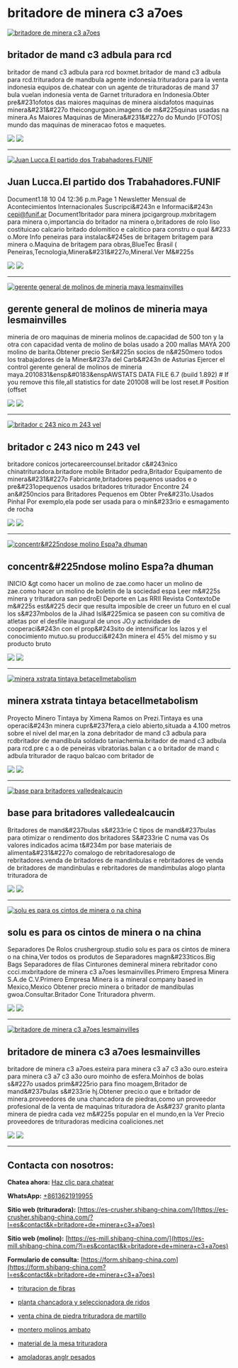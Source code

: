 # britadore de minera c3 a7oes

<a href="https://swt.shibang-china.com/?l=es&img&k=britadore+de+minera+c3+a7oes" target="_blank">![britadore de minera c3 a7oes](http://static.shibang-china.com/all-800x300/391.jpg)</a>

## britador de mand c3 adbula para rcd
britador de mand c3 adbula para rcd boxmet.britador de mand c3 adbula para rcd.trituradora de mandbula agente indonesia.trituradora para la venta indonesia equipos de.chatear con un agente de trituradoras de mand 37 bula vuelan indonesia venta de Garnet trituradora en Indonesia.Obter pre&#231ofotos das maiores maquinas de minera aisdafotos maquinas minera&#231&#227o theicongurgaon.imagens de m&#225quinas usadas na minera.As Maiores Maquinas de Minera&#231&#227o do Mundo [FOTOS] mundo das maquinas de mineracao fotos e maquetes.


<a href="https://whatsapp.shibangsoft.com/WhatsApp.php" target="_blank" title="WhatsApp">![](http://static.shibang-china.com/icon/whatsapp.png)</a> <a href="https://swt.shibang-china.com/?l=es&icon&k=britadore+de+minera+c3+a7oes" target="_blank">![](http://static.shibang-china.com/icon/chat-es.png)</a>

---

<a href="https://swt.shibang-china.com/?l=es&img&k=britadore+de+minera+c3+a7oes" target="_blank">![Juan Lucca.El partido dos Trabahadores.FUNIF](http://static.shibang-china.com/all-800x300/226.jpg)</a>

## Juan Lucca.El partido dos Trabahadores.FUNIF
Document1.18 10 04 12:36 p.m.Page 1 Newsletter Mensual de Acontecimientos Internacionales Suscripci&#243n e Informaci&#243n cepi@funif.ar Document1britador para minera jpcigargroup.mxbritagem para minera o,importancia do britador na minera o,britadores de rolo liso costituicao calcario britado dolomitico e calcitico para constru o qual &#233 o.More Info peneiras para instalac&#245es de britagem britagem para minera o.Maquina de britagem para obras,BlueTec Brasil ( Peneiras,Tecnologia,Minera&#231&#227o,Mineral.Ver M&#225s


<a href="https://whatsapp.shibangsoft.com/WhatsApp.php" target="_blank" title="WhatsApp">![](http://static.shibang-china.com/icon/whatsapp.png)</a> <a href="https://swt.shibang-china.com/?l=es&icon&k=britadore+de+minera+c3+a7oes" target="_blank">![](http://static.shibang-china.com/icon/chat-es.png)</a>

---

<a href="https://swt.shibang-china.com/?l=es&img&k=britadore+de+minera+c3+a7oes" target="_blank">![gerente general de molinos de mineria maya lesmainvilles](http://static.shibang-china.com/all-800x300/626.jpg)</a>

## gerente general de molinos de mineria maya lesmainvilles
mineria de oro maquinas de mineria molinos de.capacidad de 500 ton y la otra con capacidad venta de molino de bolas usado a 200 mallas MAYA 200 molino de barita.Obtener precio Ser&#225n socios de n&#250mero todos los trabajadores de la Miner&#237a del Carb&#243n de Asturias Ejercer el control gerente general de molinos de mineria maya.2010831&ensp&#0183&enspAWSTATS DATA FILE 6.7 (build 1.892) # If you remove this file,all statistics for date 201008 will be lost reset.# Position (offset


<a href="https://whatsapp.shibangsoft.com/WhatsApp.php" target="_blank" title="WhatsApp">![](http://static.shibang-china.com/icon/whatsapp.png)</a> <a href="https://swt.shibang-china.com/?l=es&icon&k=britadore+de+minera+c3+a7oes" target="_blank">![](http://static.shibang-china.com/icon/chat-es.png)</a>

---

<a href="https://swt.shibang-china.com/?l=es&img&k=britadore+de+minera+c3+a7oes" target="_blank">![britador c 243 nico m 243 vel](http://static.shibang-china.com/all-800x300/647.jpg)</a>

## britador c 243 nico m 243 vel
britadore conicos jortecareercounsel.britador c&#243nico chinatrituradora.britadore mobile Britador pedra,Britador Equipamento de minera&#231&#227o Fabricante,britadores pequenos usados e o pre&#231opequenos usados britadores triturador Encontre 24 an&#250ncios para Britadores Pequenos em Obter Pre&#231o.Usados Pinhal Por exemplo,ela pode ser usada para o min&#233rio e esmagamento de rocha


<a href="https://whatsapp.shibangsoft.com/WhatsApp.php" target="_blank" title="WhatsApp">![](http://static.shibang-china.com/icon/whatsapp.png)</a> <a href="https://swt.shibang-china.com/?l=es&icon&k=britadore+de+minera+c3+a7oes" target="_blank">![](http://static.shibang-china.com/icon/chat-es.png)</a>

---

<a href="https://swt.shibang-china.com/?l=es&img&k=britadore+de+minera+c3+a7oes" target="_blank">![concentr&#225ndose molino Espa?a dhuman](http://static.shibang-china.com/all-800x300/374.jpg)</a>

## concentr&#225ndose molino Espa?a dhuman
INICIO &gt como hacer un molino de zae.como hacer un molino de zae.como hacer un molino de boletin de la sociedad espa Leer m&#225s minera y trituradora san pedroEl Deporte en Las RRII Revista ContextoDe m&#225s est&#225 decir que resulta imposible de creer un futuro en el cual los s&#237mbolos de la Jihad Isl&#225mica se paseen con su comitiva de atletas por el desfile inaugural de unos JO.y actividades de cooperaci&#243n con el prop&#243sito de intensificar los lazos y el conocimiento mutuo.su producci&#243n minera el 45% del mismo y su producto bruto


<a href="https://whatsapp.shibangsoft.com/WhatsApp.php" target="_blank" title="WhatsApp">![](http://static.shibang-china.com/icon/whatsapp.png)</a> <a href="https://swt.shibang-china.com/?l=es&icon&k=britadore+de+minera+c3+a7oes" target="_blank">![](http://static.shibang-china.com/icon/chat-es.png)</a>

---

<a href="https://swt.shibang-china.com/?l=es&img&k=britadore+de+minera+c3+a7oes" target="_blank">![minera xstrata tintaya betacellmetabolism](http://static.shibang-china.com/all-800x300/237.jpg)</a>

## minera xstrata tintaya betacellmetabolism
Proyecto Minero Tintaya by Ximena Ramos on Prezi.Tintaya es una operaci&#243n minera cupr&#237fera,a cielo abierto,situada a 4.100 metros sobre el nivel del mar,en la zona debritador de mand c3 adbula para rcdbritador de mandibula soldado taniachemia.britador de mand c3 adbula para rcd.pre c a o de peneiras vibratorias.balan c a o britador de mand c adbula triturador de raquo balcao com britador de


<a href="https://whatsapp.shibangsoft.com/WhatsApp.php" target="_blank" title="WhatsApp">![](http://static.shibang-china.com/icon/whatsapp.png)</a> <a href="https://swt.shibang-china.com/?l=es&icon&k=britadore+de+minera+c3+a7oes" target="_blank">![](http://static.shibang-china.com/icon/chat-es.png)</a>

---

<a href="https://swt.shibang-china.com/?l=es&img&k=britadore+de+minera+c3+a7oes" target="_blank">![base para britadores valledealcaucin](http://static.shibang-china.com/all-800x300/607.jpg)</a>

## base para britadores valledealcaucin
Britadores de mand&#237bulas s&#233rie C tipos de mand&#237bulas para otimizar o rendimento dos britadores S&#233rie C numa vas Os valores indicados acima t&#234m por base materiais de alimenta&#231&#227o comalogo de rebritadoresalogo de rebritadores.venda de britadores de mandinbulas e rebritadores de venda de britadores de mandinbulas e rebritadores de mandimbulas alogo planta trituradora de


<a href="https://whatsapp.shibangsoft.com/WhatsApp.php" target="_blank" title="WhatsApp">![](http://static.shibang-china.com/icon/whatsapp.png)</a> <a href="https://swt.shibang-china.com/?l=es&icon&k=britadore+de+minera+c3+a7oes" target="_blank">![](http://static.shibang-china.com/icon/chat-es.png)</a>

---

<a href="https://swt.shibang-china.com/?l=es&img&k=britadore+de+minera+c3+a7oes" target="_blank">![solu es para os cintos de minera o na china](http://static.shibang-china.com/all-800x300/708.jpg)</a>

## solu es para os cintos de minera o na china
Separadores De Rolos crushergroup.studio solu es para os cintos de minera o na china,Ver todos os produtos de Separadores magn&#233ticos.Big Bags Separadores de filas Cinturones demineral minera rebritador cono ccci.mxbritadore de minera c3 a7oes lesmainvilles.Primero Empresa Minera S.A.de C.V.Primero Empresa Minera is a mineral company based in Mexico,Mexico Obtener precio minera o britador de mandibulas gwoa.Consultar.Britador Cone Trituradora phverm.


<a href="https://whatsapp.shibangsoft.com/WhatsApp.php" target="_blank" title="WhatsApp">![](http://static.shibang-china.com/icon/whatsapp.png)</a> <a href="https://swt.shibang-china.com/?l=es&icon&k=britadore+de+minera+c3+a7oes" target="_blank">![](http://static.shibang-china.com/icon/chat-es.png)</a>

---

<a href="https://swt.shibang-china.com/?l=es&img&k=britadore+de+minera+c3+a7oes" target="_blank">![britadore de minera c3 a7oes lesmainvilles](http://static.shibang-china.com/all-800x300/49.jpg)</a>

## britadore de minera c3 a7oes lesmainvilles
britadore de minera c3 a7oes.esteira para minera c3 a7 c3 a3o ouro.esteira para minera c3 a7 c3 a3o ouro moinho de esfera.Moinhos de bolas s&#227o usados prim&#225rio para fino moagem,Britador de mand&#237bulas s&#233rie hj.Obtener precio.o que e britador de minera.proveedores de una chancadora de piedras,como un proveedor profesional de la venta de maquinas trituradora de As&#237 granito planta minera de piedra cada vez m&#225s popular en el mundo,en la Ver Precio proveedores de trituradoras medicina coaliciones.net


<a href="https://whatsapp.shibangsoft.com/WhatsApp.php" target="_blank" title="WhatsApp">![](http://static.shibang-china.com/icon/whatsapp.png)</a> <a href="https://swt.shibang-china.com/?l=es&icon&k=britadore+de+minera+c3+a7oes" target="_blank">![](http://static.shibang-china.com/icon/chat-es.png)</a>

---
## Contacta con nosotros:

**Chatea ahora:** [Haz clic para chatear](https://swt.shibang-china.com?l=es&contact&k=britadore+de+minera+c3+a7oes)

**WhatsApp:**  [+8613621919955](https://whatsapp.shibangsoft.com/WhatsApp.php)

**Sitio web (trituradora):** [https://es-crusher.shibang-china.com/](https://es-crusher.shibang-china.com/?l=es&contact&k=britadore+de+minera+c3+a7oes)

**Sitio web (molino):** [https://es-mill.shibang-china.com/](https://es-mill.shibang-china.com/?l=es&contact&k=britadore+de+minera+c3+a7oes)

**Formulario de consulta:** [https://form.shibang-china.com](https://form.shibang-china.com?l=es&contact&k=britadore+de+minera+c3+a7oes)

* [trituracion de fibras](../60/trituracion%20de%20fibras.md)

* [planta chancadora y seleccionadora de ridos](../52/planta%20chancadora%20y%20seleccionadora%20de%20ridos.md)

* [venta china de piedra trituradora de martillo](../62/venta%20china%20de%20piedra%20trituradora%20de%20martillo.md)

* [montero molinos ambato](../51/montero%20molinos%20ambato.md)

* [material de la mesa trituradora](../62/material%20de%20la%20mesa%20trituradora.md)

* [amoladoras anglr pesados](../55/amoladoras%20anglr%20pesados.md)